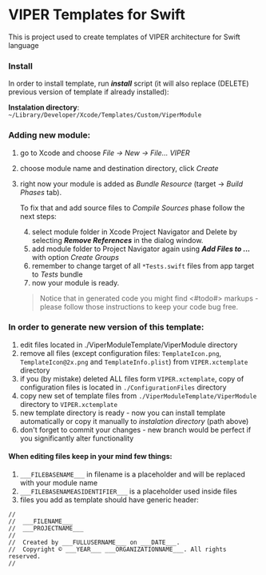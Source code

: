 # VIPER Templates for Swift

This is project used to create templates of VIPER architecture for Swift language

### Install

In order to install template, run ***install*** script
(it will also replace (DELETE) previous version of template if already installed):

**Instalation directory**:
`~/Library/Developer/Xcode/Templates/Custom/ViperModule`
 
### Adding new module:

1. go to Xcode and choose *File -> New -> File... VIPER*
2. choose module name and destination directory, click *Create*
3. right now your module is added as *Bundle Resource* (target -> *Build Phases* tab).

	To fix that and add source files to *Compile Sources* phase follow the next steps:
	
	4. select module folder in Xcode Project Navigator and Delete by  selecting ***Remove References*** in the dialog window.
	5. add module folder to Project Navigator again using ***Add Files to ...*** with option *Create Groups*
	6. remember to change target of all `*Tests.swift` files from app target to *Tests* bundle
	7. now your module is ready.

	> Notice that in generated code you might find <#todo#> markups - please follow those instructions to keep your code bug free.

### In order to generate new version of this template:

1. edit files located in ./ViperModuleTemplate/ViperModule directory
2. remove all files (except configuration files: `TemplateIcon.png`, `TemplateIcon@2x.png` and `TemplateInfo.plist`) from `VIPER.xctemplate` directory
3. if you (by mistake) deleted ALL files form `VIPER.xctemplate`, copy of configuration files is located in `./ConfigurationFiles` directory
4. copy new set of template files from `./ViperModuleTemplate/ViperModule` directory to `VIPER.xctemplate`
5. new template directory is ready - now you can install template automatically or copy it manually to *instalation directory* (path above)
6. don't forget to commit your changes - new branch would be perfect if you significantly alter functionality 

#### When editing files keep in your mind few things:

1. `___FILEBASENAME___` in filename is a placeholder and will be replaced with your module name
2. `___FILEBASENAMEASIDENTIFIER___` is a placeholder used inside files
3. files you add as template should have generic header:

```
//
//  ___FILENAME___
//  ___PROJECTNAME___
//
//  Created by ___FULLUSERNAME___ on ___DATE___.
//  Copyright © ___YEAR___ ___ORGANIZATIONNAME___. All rights reserved.
//
```

